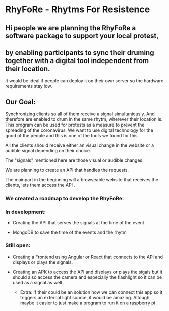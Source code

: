 # RhyFoRe - Rhytms For Resistence

## Hi people we are planning the RhyFoRe a software package to support your local protest, 

## by enabling participants to sync their druming together with a digital tool independent from their location.

It would be ideal if people can deploy it on their own server so the hardware requirements stay low. 


## Our Goal: 

Synchronizing clients so all of them receive a signal simultaniously. And therefore are enabled to drum in the same rhytm, wherever their location is. This program can be used for protests as a measure to prevent the spreading of the coronavirus.
We want to use digital technology for the good of the people and this is one of the tools we found for this.

All the clients should receive either an visual change in the website or a audible signal depending on their choice. 

The "signals" mentioned here are those visual or audible changes.

We are planning to create an API that handles the requests. 

The mainpart in the beginning will a browseable website that receives the clients, lets them access the API . 


### We created a roadmap to develop the RhyFoRe: 


### In development:

- Creating the API that serves the signals at the time of the event

- MongoDB to save the time of the events and the rhytm

### Still open:

- Creating a Frontend using Angular or React that connects to the API and displays or plays the signals.

- Creating an APK to access the API and displays or plays the sigals but it should also access the camera and especially the flashlight so it can be used as a signal as well .
  + Extra: If their could be an solution how we can connect this app so it triggers an external light source, it would be amazing. Altough maybe it easier to just           make a program to run it on a raspberry pi  


